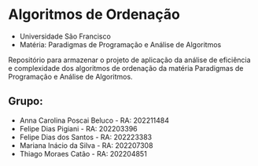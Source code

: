 # Algoritmos de Ordenação
- Universidade São Francisco
- Matéria: Paradigmas de Programação e Análise de Algoritmos
  
Repositório para armazenar o projeto de aplicação da análise de eficiência e complexidade dos algoritmos de ordenação da matéria Paradigmas de Programação e Análise de Algoritmos.

## Grupo:
- Anna Carolina Poscai Beluco - RA: 202211484
- Felipe Dias Pigiani - RA: 202203396
- Felipe Dias dos Santos - RA: 202223383
- Mariana Inácio da Silva - RA: 202207308
- Thiago Moraes Catão - RA: 202204851

